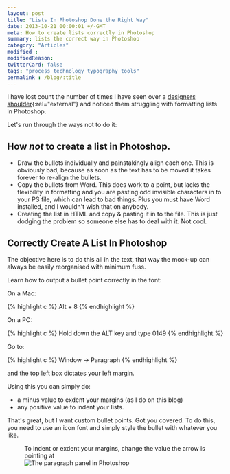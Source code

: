 ```yaml
---
layout: post
title: "Lists In Photoshop Done the Right Way"
date: 2013-10-21 00:00:01 +/-GMT
meta: How to create lists correctly in Photoshop
summary: lists the correct way in Photoshop
category: "Articles"
modified :
modifiedReason:
twitterCard: false
tags: "process technology typography tools"
permalink : /blog/:title
---
```


I have lost count the number of times I have seen over a [designers shoulder](https://hoveringartdirectors.tumblr.com){:rel="external"} and noticed them struggling with formatting lists in Photoshop.

Let's run through the ways not to do it:

## How *not* to create a list in Photoshop.

- Draw the bullets individually and painstakingly align each one. This is obviously bad, because as soon as the text has to be moved it takes forever to re-align the bullets.
- Copy the bullets from Word. This does work to a point, but lacks the flexibility in formatting and you are pasting odd invisible characters in to your PS file, which can lead to bad things. Plus you must have Word installed, and I wouldn't wish that on anybody.
- Creating the list in HTML and copy &amp; pasting it in to the file. This is just dodging the problem so someone else has to deal with it. Not cool.

## Correctly Create A List In Photoshop

The objective here is to do this all in the text, that way the mock-up can always be easily reorganised with minimum fuss.

Learn how to output a bullet point correctly in the font:

On a Mac:

{% highlight c %}
Alt + 8
{% endhighlight %}

On a PC:

{% highlight c %}
Hold down the ALT key and type 0149
{% endhighlight %}

Go to:

{% highlight c %}
Window -> Paragraph
{% endhighlight %}

 and the top left box dictates your left margin.

Using this you can simply do:

  - a minus value to exdent your margins (as I do on this blog)
  - any positive value to indent your lists.

That's great, but I want custom bullet points. Got you covered. To do this, you need to use an icon font and simply style the bullet with whatever you like.

<figure>
  <figcaption>To indent or exdent your margins, change the value the arrow is pointing at</figcaption>
  <img src="{{site.url}}/images/blog/2013-10-21/paragraph-panel.png" alt="The paragraph panel in Photoshop" />
</figure>
